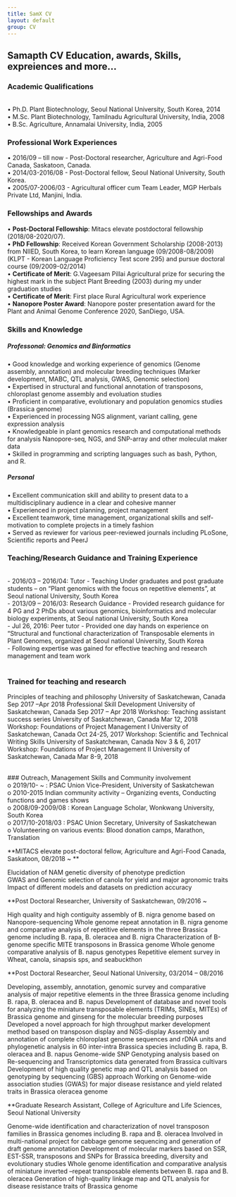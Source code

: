 ```yaml
---
title: SamX CV
layout: default
group: CV
---
```


## Samapth CV Education, awards, Skills, expreiences and more...

### Academic Qualifications
<br>
•	Ph.D. Plant Biotechnology, Seoul National University, South Korea, 2014  <br>
•	M.Sc. Plant Biotechnology, Tamilnadu Agricultural University, India, 2008  <br>
•	B.Sc. Agriculture, Annamalai University, India, 2005 <br>

### Professional Work Experiences	

•	2016/09 – till now - Post-Doctoral researcher, Agriculture and Agri-Food Canada, Saskatoon, Canada.  <br>
•	2014/03-2016/08 - Post-Doctoral fellow, Seoul National University, South Korea.  <br>
•	2005/07-2006/03 - Agricultural officer cum Team Leader, MGP Herbals Private Ltd,  Manjini, India.  <br>

### Fellowships and Awards
•	**Post-Doctoral Fellowship**: Mitacs elevate postdoctoral fellowship (2018/08-2020/07).  <br>
•	**PhD Fellowship**: Received Korean Government Scholarship (2008-2013) from NIIED, South  Korea, to learn Korean language (09/2008-08/2009) (KLPT - Korean Language Proficiency Test score 295) and pursue doctoral course (09/2009-02/2014)   <br>
•	**Certificate of Merit**: G.Vageesam Pillai Agricultural prize for securing the highest mark in the subject Plant Breeding (2003) during my under graduation studies   <br>
•	**Certificate of Merit**: First place Rural Agricultural work experience   <br>
•	**Nanopore Poster Award**: Nanopore poster presentation award for the Plant and Animal Genome Conference 2020, SanDiego, USA.  <br>

### Skills and Knowledge 

##### Professonal: Genomics and Binformatics
•	Good knowledge and working experience of genomics (Genome assembly, annotation) and molecular breeding techniques (Marker development, MABC, QTL analysis, GWAS, Genomic selection)  <br>
•	Expertised in structural and functional annotation of transposons, chloroplast genome assembly and evoluation studies  <br>
•	Proficient in comparative, evolutionary and population genomics studies (Brassica genome)  <br>
•	Experienced in processing NGS alignment, variant calling, gene expression analysis  <br>
•	Knowledgeable in plant genomics research and computational methods for analysis Nanopore-seq, NGS, and SNP-array and other moleculat    maker data   <br>
•	Skilled in programming and scripting languages such as bash, Python, and R.  <br>

##### Personal
•	Excellent communication skill and ability to present data to a multidisciplinary audience in a clear and cohesive manner  <br>
•	Experienced in project planning, project management   <br>
•	Excellent teamwork, time management, organizational skills and self-motivation to complete projects in a timely fashion   <br>
•	Served as reviewer for various peer-reviewed journals including PLoSone, Scientific reports and PeerJ  <br>

### Teaching/Research Guidance and Training Experience 
<br>
-	2016/03 – 2016/04: Tutor - Teaching Under graduates and post graduate students – on  “Plant genomics with the focus on repetitive elements”, at Seoul national University, South Korea  <br>
-	2013/09 – 2016/03: Research Guidance - Provided research guidance for 4 PG and 2 PhDs about various genomics, bioinformatics and molecular biology experiments, at Seoul national University, South Korea  <br>
-	Jul 26, 2016: Peer tutor - Provided one day hands on experience on “Structural and functional characterization of  Transposable elements in Plant Genomes, organized at Seoul national University, South Korea  <br>
-	Following expertise was gained for effective teaching and research management and team work  <br>
<br>

### Trained for teaching and research
Principles of teaching and philosophy 	University of Saskatchewan, Canada	Sep 2017 –Apr 2018
Professional Skill Development	University of Saskatchewan, Canada	Sep 2017 – Apr 2018
Workshop: Teaching assistant success series	University of Saskatchewan, Canada	Mar 12, 2018
Workshop: Foundations of Project Management I	University of Saskatchewan, Canada	Oct 24-25, 2017
Workshop: Scientific and Technical Writing Skills	University of Saskatchewan, Canada	Nov 3 & 6, 2017
Workshop: Foundations of Project Management II	University of Saskatchewan, Canada	Mar 8-9, 2018

<br>
### Outreach, Management Skills and Community involvement
  <br>
o	2019/10- ~ :  PSAC Union Vice-President, University of Saskatchewan  <br>
o	2010-2015 Indian community activity – Organizing events, Conducting functions and games shows  <br>
o	2008/09-2009/08	: Korean Language Scholar, Wonkwang University, South Korea  <br>
o	2017/10-2018/03 :  PSAC Union Secretary, University of Saskatchewan  <br>
o	Volunteering on various events: Blood donation camps, Marathon, Translation  <br>


**MITACS elevate post-doctoral fellow, Agriculture and Agri-Food Canada, Saskatoon, 08/2018 ~ **

Elucidation of NAM genetic diversity of phenotype prediction   <br>
GWAS and Genomic selection of canola for yield and major agronomic traits  <br>
Impact of different models and datasets on prediction accuracy  <br>

**Post Doctoral Researcher, University of Saskatchewan,  09/2016 ~

High quality and high contiguity assembly of B. nigra genome based on Nanopore-sequencing
Whole genome repeat annotation in B. nigra genome and comparative analysis of repetitive elements in the three Brassica genome including B. rapa, B. oleracea and B. nigra
Characterization of B-genome specific MITE transposons in Brassica genome
Whole genome comparative analysis of B. napus genotypes 
Repetitive element survey in Wheat, canola, sinapsis sps, and seabuckthon

**Post Doctoral Researcher, Seoul National University, 03/2014 – 08/2016

Developing, assembly, annotation, genomic survey and comparative analysis of major repetitive elements in the three Brassica genome including B. rapa, B. oleracea and B. napus
Development of database and novel tools for analyzing the miniature transposable elements (TRIMs, SINEs, MITEs) of Brassica genome and ginseng for the molecular breeding purposes
Developed a novel approach for high throughput marker development method based on transposon display and NGS-display
Assembly and annotation of complete chloroplast genome sequences and rDNA units and phylogenetic analysis in 60 inter-intra Brassica species including B. rapa, B. oleracea and B. napus
Genome-wide SNP Genotyping analysis based on Re-sequencing and Transcriptomics data generated from Brassica cultivars
Development of high quality genetic map and QTL analysis based on genotyping by sequencing (GBS) approach
Working on Genome-wide association studies (GWAS) for major disease resistance and yield related traits in Brassica oleracea genome


**Graduate Research Assistant, College of Agriculture and Life Sciences, Seoul National University

Genome-wide identification and characterization of novel transposon families in Brassica genomes including B. rapa and B. oleracea
Involved in multi-national project for cabbage genome sequencing and generation of draft genome annotation 
Development of molecular markers based on SSR, EST-SSR, transposons and SNPs for Brassica breeding, diversity and evolutionary studies
Whole genome identification and comparative analysis of miniature inverted –repeat transposable elements between B. rapa and B. oleracea 
Generation of high-quality linkage map and QTL analysis for disease resistance traits of Brassica genome






